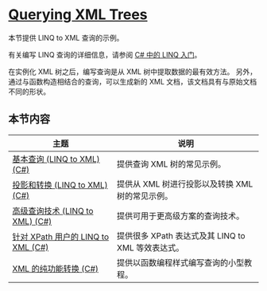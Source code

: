 # [Querying XML Trees](https://docs.microsoft.com/enus/dotnet/csharp/programmingguide/concepts/linq/queryingxmltrees)

本节提供 LINQ to XML 查询的示例。

有关编写 LINQ 查询的详细信息，请参阅 [C# 中的 LINQ 入门](https://docs.microsoft.com/zh-cn/dotnet/csharp/programming-guide/concepts/linq/getting-started-with-linq)。

在实例化 XML 树之后，编写查询是从 XML 树中提取数据的最有效方法。 另外，通过与函数构造相结合的查询，可以生成新的 XML 文档，该文档具有与原始文档不同的形状。

## 本节内容

| 主题                                                         | 说明                                               |
| ------------------------------------------------------------ | -------------------------------------------------- |
| [基本查询 (LINQ to XML) (C#)](https://docs.microsoft.com/zh-cn/dotnet/csharp/programming-guide/concepts/linq/basic-queries-linq-to-xml) | 提供查询 XML 树的常见示例。                        |
| [投影和转换 (LINQ to XML) (C#)](https://docs.microsoft.com/zh-cn/dotnet/csharp/programming-guide/concepts/linq/projections-and-transformations-linq-to-xml) | 提供从 XML 树进行投影以及转换 XML 树的常见示例。   |
| [高级查询技术 (LINQ to XML) (C#)](https://docs.microsoft.com/zh-cn/dotnet/csharp/programming-guide/concepts/linq/advanced-query-techniques-linq-to-xml) | 提供可用于更高级方案的查询技术。                   |
| [针对 XPath 用户的 LINQ to XML (C#)](https://docs.microsoft.com/zh-cn/dotnet/csharp/programming-guide/concepts/linq/linq-to-xml-for-xpath-users) | 提供很多 XPath 表达式及其 LINQ to XML 等效表达式。 |
| [XML 的纯功能转换 (C#)](https://docs.microsoft.com/zh-cn/dotnet/csharp/programming-guide/concepts/linq/pure-functional-transformations-of-xml) | 提供以函数编程样式编写查询的小型教程。             |